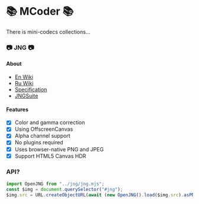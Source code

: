 # 📚 MCoder 📚

There is mini-codecs collections...

### 📷 JNG 📷

#### About

- [En Wiki](https://en.m.wikipedia.org/wiki/JPEG_Network_Graphics)
- [Ru Wiki](https://ru.m.wikipedia.org/wiki/JNG)
- [Specification](http://www.libpng.org/pub/mng/spec/jng.html)
- [JNGSuite](https://libmng.com/JNGsuite/)

#### Features

- [x] Color and gamma correction
- [x] Using OffscreenCanvas
- [x] Alpha channel support
- [x] No plugins required
- [x] Uses browser-native PNG and JPEG
- [x] Support HTML5 Canvas HDR

### API?

```js
import OpenJNG from "../jng/jng.mjs";
const $img = document.querySelector("#jng");
$img.src = URL.createObjectURL(await (new OpenJNG().load($img.src).asPNG()));
```
